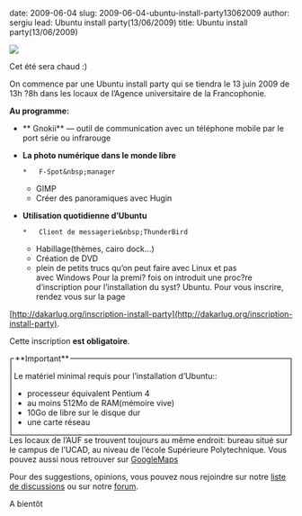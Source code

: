 date: 2009-06-04
slug: 2009-06-04-ubuntu-install-party13062009
author: sergiu
lead: Ubuntu install party(13/06/2009)
title: Ubuntu install party(13/06/2009)


[![](http://dakarlug.org/blog/wp-content/uploads/2009/06/install_party_13pdf.png)](http://dakarlug.org/blog/wp-content/uploads/2009/06/install_party_13.pdf)

    

Cet été sera chaud :)

On commence par une Ubuntu install party qui se tiendra le 13 juin 2009 de 13h ?8h dans les locaux de l&#8217;Agence universitaire de la Francophonie.

**Au&nbsp;programme:**

*   ** Gnokii** &mdash; outil de communication avec un téléphone mobile par le port série ou&nbsp;infrarouge
*   **La photo numérique dans le monde libre**

        *   F-Spot&nbsp;manager
    *   <span class="caps">GIMP</span>
    *   Créer des panoramiques avec&nbsp;Hugin
*   **Utilisation quotidienne d&#8217;Ubuntu**

        *   Client de messagerie&nbsp;ThunderBird
    *   Habillage(thèmes, cairo&nbsp;dock…)
    *   Création de&nbsp;<span class="caps">DVD</span>
    *   plein de petits trucs qu&#8217;on peut faire avec Linux et pas avec&nbsp;Windows
Pour la premi? fois on introduit une proc?re d&#8217;inscription pour l&#8217;installation du syst? Ubuntu. Pour vous inscrire, rendez vous sur la page

[http://dakarlug.org/inscription-install-party](http://dakarlug.org/inscription-install-party).

Cette inscription **est obligatoire**.
<fieldset style="border: 1px solid rgb(0, 0, 0); padding: 0px 5px;"><legend style="text-transform: none;">**Important**</legend>

Le matériel minimal requis pour l’installation d’Ubuntu::

*   processeur équivalent Pentium&nbsp;4
*   au moins 512Mo de <span class="caps">RAM</span>(mémoire&nbsp;vive)
*   10Go de libre sur le disque&nbsp;dur
*   une carte&nbsp;réseau</fieldset>
Les locaux de l&#8217;<span class="caps">AUF</span> se trouvent toujours au même endroit: bureau situé sur le campus de l&#8217;<span class="caps">UCAD</span>, au niveau de l&#8217;école Supérieure Polytechnique. Vous pouvez aussi nous retrouver sur [GoogleMaps](http://maps.google.com/maps?f=q&amp;source=s_q&amp;hl=fr&amp;geocode=&amp;q=&amp;ie=UTF8&amp;ll=14.679327,-17.467934&amp;spn=0.00397,0.005997&amp;t=h&amp;z=18)

Pour des suggestions, opinions, vous pouvez nous rejoindre sur notre [liste de discussions](http://dakarlug.org/liste) ou sur notre [forum](http://dakarlug.org/forum).

A&nbsp;bientôt

    
